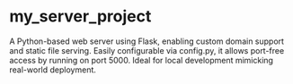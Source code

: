 # my_server_project
A Python-based web server using Flask, enabling custom domain support and static file serving. Easily configurable via config.py, it allows port-free access by running on port 5000. Ideal for local development mimicking real-world deployment.
